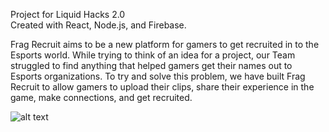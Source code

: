 Project for Liquid Hacks 2.0 <br />
Created with React, Node.js, and Firebase.

Frag Recruit aims to be a new platform for gamers to get recruited in to the Esports world. While trying to think of an idea for a project, our Team struggled to find anything that helped gamers get their names out to Esports organizations. To try and solve this problem, we have built Frag Recruit to allow gamers to upload their clips, share their experience in the game, make connections, and get recruited.

![alt text](https://i.gyazo.com/1a26e511b333bf4c1de892ec068c6528.png)
